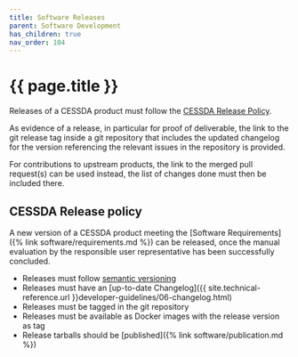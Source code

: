 ```yaml
---
title: Software Releases
parent: Software Development
has_children: true
nav_order: 104
---
```


# {{ page.title }}

Releases of a CESSDA product must follow the [CESSDA Release Policy](#cessda-release-policy).

As evidence of a release, in particular for proof of deliverable,
the link to the git release tag inside a git repository
that includes the updated changelog for the version
referencing the relevant issues in the repository is provided.

For contributions to upstream products, the link to the merged pull request(s) can be used instead,
the list of changes done must then be included there.

## CESSDA Release policy

A new version of a CESSDA product meeting the [Software Requirements]({% link software/requirements.md %})
can be released, once the manual evaluation by the responsible user representative has been successfully concluded.

* Releases must follow [semantic versioning](https://semver.org/)
* Releases must have an [up-to-date Changelog]({{ site.technical-reference.url }}developer-guidelines/06-changelog.html)
* Releases must be tagged in the git repository
* Releases must be available as Docker images with the release version as tag
* Release tarballs should be [published]({% link software/publication.md %})
